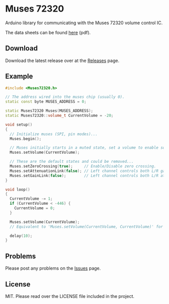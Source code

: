# Muses 72320

Arduino library for communicating with the Muses 72320 volume control IC.

The data sheets can be found [here](http://www.njr.com/semicon/PDF/MUSES72320_E.pdf) (pdf).

## Download

Download the latest release over at the [Releases](https://github.com/qhris/Muses72320/releases) page.

## Example

```c++
#include <Muses72320.h>

// The address wired into the muses chip (usually 0).
static const byte MUSES_ADDRESS = 0;

static Muses72320 Muses(MUSES_ADDRESS);
static Muses72320::volume_t CurrentVolume = -20;

void setup()
{
  // Initialize muses (SPI, pin modes)...
  Muses.begin();

  // Muses initially starts in a muted state, set a volume to enable sound.
  Muses.setVolume(CurrentVolume);

  // These are the default states and could be removed...
  Muses.setZeroCrossing(true);     // Enable/Disable zero crossing.
  Muses.setAttenuationLink(false); // Left channel controls both L/R gain channel.
  Muses.setGainLink(false);        // Left channel controls both L/R attenuation channel.
}

void loop()
{
  CurrentVolume -= 1;
  if (CurrentVolume < -446) {
    CurrentVolume = 0;
  }

  Muses.setVolume(CurrentVolume);
  // Equivalent to 'Muses.setVolume(CurrentVolume, CurrentVolume)' for L/R ch.

  delay(10);
}

```

## Problems

Please post any problems on the [Issues](https://github.com/qhris/Muses72320/issues) page.

## License

MIT. Please read over the LICENSE file included in the project.

